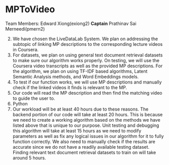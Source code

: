 # MPToVideo

Team Members:
Edward Xiong(exiong2) **Captain**
Prathinav Sai Merneedi(pmern2)

2. We have chosen the LiveDataLab System. We plan on addressing the subtopic of linking MP descriptions to the corresponding lecture videos in Coursera.
3. For datasets, we plan on using general text document retrieval datasets to make sure our algorithm works properly. On testing, we will use the Coursera video transcripts as well as the provided MP descriptions.  For the algorithm, we plan on using TF-IDF based algorithms, Latent Semantic Analysis methods, and Word Embeddings models.
4. To test if our function works, we will use MP descriptions and manually check if the linked videos it finds is relevant to the MP.
5. Our code will read the MP description and then find the matching video to guide the user to.
6. Python
7. Our workload will be at least 40 hours due to these reasons. The backend portion of our code will take at least 20 hours. This is because we need to create a working algorithm based on the methods we have listed above that is unique to our purpose. Unit testing and debugging this algorithm will take at least 15 hours as we need to modify parameters as well as fix any logical issues in our algorithm for it to fully function correctly. We also need to manually check if the results are accurate since we do not have a readily available testing dataset. Finding relevant text document retrieval datasets to train on will take around 5 hours.
   
